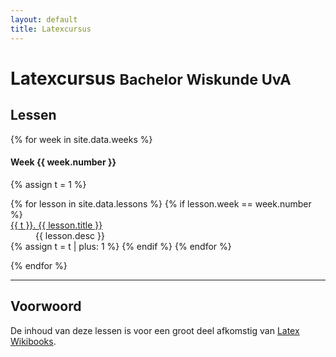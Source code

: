 ```yaml
---
layout: default
title: Latexcursus
---
```


<div class="page-header">
<h1>Latexcursus <small>Bachelor Wiskunde UvA</small></h1>
</div>

## Lessen 
{% for week in site.data.weeks %}
<h4>Week {{ week.number }} </h4>
{% assign t = 1 %}
<dl>
  {% for lesson in site.data.lessons %}
  {% if lesson.week == week.number %}
    <dt><a href="/lessons/{{ lesson.url }}">{{ t }}. {{ lesson.title }}</a></dt>
    <dd>{{ lesson.desc }}</dd>
  {% assign t = t | plus: 1 %}
  {% endif %}
  {% endfor %}
</dl>
{% endfor %}

---
## Voorwoord
De inhoud van deze lessen is voor een groot deel afkomstig van [Latex Wikibooks](http://en.wikibooks.org/wiki/LaTeX).


